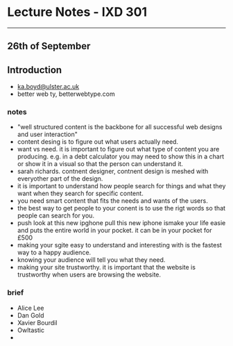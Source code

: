 # Lecture Notes - IXD 301

___

## 26th of September

## Introduction

- ka.boyd@ulster.ac.uk
- better web ty, betterwebtype.com 


### notes
- "well structured content is the backbone for all successful web designs and user interaction"
- content desing is to figure out what users actually need.
- want vs need. it is important to figure out what type of content you are producing. e.g. in a debt calculator you may need to show this in a chart or show it in a visual so that the person can understand it.
- sarah richards. contnent designer, contnent design is meshed with everyother part of the design.
- it is important to understand how people search for things and what they want when they search for specific content.
- you need smart content that fits the needs and wants of the users.
- the best way to get people to your conent is to use the rigt words so that people can search for you.
- push look at this new ipghone pull this new iphone ismake your life easie and puts the entire world in your pocket. it can be in your pocket for £500 
- making your sgite easy to understand and interesting with is the fastest way to a happy audience.
- knowing your audience will tell you what they need. 
- making your site trustworthy. it is important that the website is trustworthy when users are browsing the website.

### brief 
- Alice Lee 
- Dan Gold
- Xavier Bourdil
- Owltastic
- 